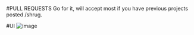 #PULL REQUESTS
Go for it, will accept most if you have previous projects posted /shrug.

#UI
![image](https://github.com/printinqq/CatWare/assets/118393008/0cd1eaee-df5e-43ec-83ba-443b06a26250)
